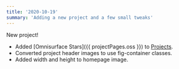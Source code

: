```yaml
---
title: '2020-10-19'
summary: 'Adding a new project and a few small tweaks'
---
```


New project!

* Added [Omnisurface Stars]({{ projectPages.oss }}) to [Projects](/projects/).
* Converted project header images to use fig-container classes.
* Added width and height to homepage image.

